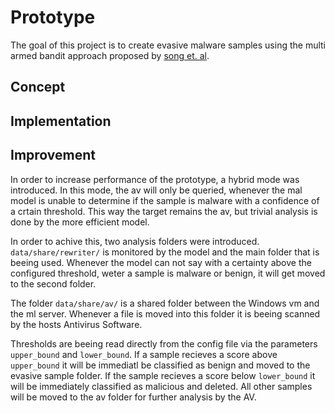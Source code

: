 # Prototype
The goal of this project is to create evasive malware samples using the multi armed bandit approach proposed by [song et. al](https://github.com/bitsecurerlab/MAB-malware).

## Concept

## Implementation

## Improvement
In order to increase performance of the prototype, a hybrid mode was introduced. In this mode, the av will only be queried, whenever the mal model is unable to determine if the sample is malware with a confidence of a crtain threshold.
This way the target remains the av, but trivial analysis is done by the more efficient model. 

In order to achive this, two analysis folders were introduced.
`data/share/rewriter/` is monitored by the model and the main folder that is beeing used.
Whenever the model can not say with a certainty above the configured threshold, weter a sample is malware or benign, it will get moved to the second folder.

The folder `data/share/av/` is a shared folder between the Windows vm and the ml server. Whenever a file is moved into this folder it is beeing scanned by the hosts Antivirus Software. 

Thresholds are beeing read directly from the config file via the parameters `upper_bound` and `lower_bound`.
If a sample recieves a score above `upper_bound` it will be immediatl be classified as benign and moved to the evasive sample folder. If the sample recieves a score below `lower_bound` it will be immediately classified as malicious and deleted. All other samples will be moved to the av folder for further analysis by the AV.
